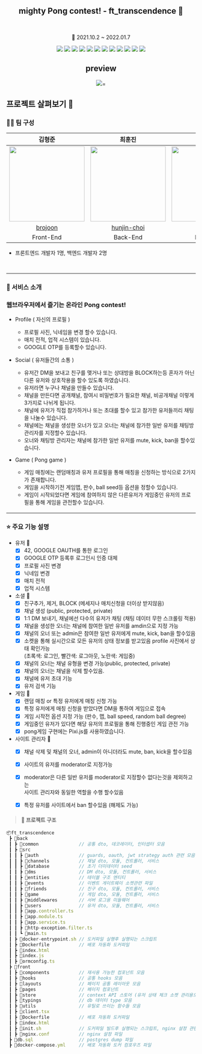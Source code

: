 <h2 align=center > mighty Pong contest! - ft_transcendence 🏓 </h2>
</br>
<p align=center> 📆 2021.10.2 ~ 2022.01.7</p>
<div align=center>
   <img src="https://img.shields.io/badge/4.4.3-Typescript-3178C6?style=for=flat&logo=TypeScript&logoColor=3178C6">
   <img src="https://img.shields.io/badge/17.0.2-React-61DAFB?style=for=flat&logo=react&logoColor=61DAFB">
   <img src="https://img.shields.io/badge/8.0.0-NestJS-E0234E?style=for=flat&logo=nestjs&logoColor=E0234E">
   <img src="https://img.shields.io/badge/13.4-PostgreSQL-4169E1?style=for=flat&logo=PostgreSQL&logoColor=4169E1">
   <img src="https://img.shields.io/badge/20.1.12-Docker-2496ED?style=for=flat&logo=Docker&logoColor=2496ED">
   <img src="https://img.shields.io/badge/5.0.3-Material UI-757575?style=flat&logo=Material Design&logoColor=FFF"/>
   <img src="https://img.shields.io/badge/7.32.0-Eslint-4B32C3?style=flat&logo=eslint&logoColor=4B32C3"/>
   <img src="https://img.shields.io/badge/2.4.1-Prettier-F7B93E?style=flat&logo=Prettier&logoColor=F7B93E"/>
   <img src="https://img.shields.io/badge/5.3.0-React router dom-CA4245?style=flat&logo=react router&logoColor=CA4245"/>
   <img src="https://img.shields.io/badge/5.28.0-Webpack-8DD6F9?style=flat&logo=webpack&logoColor=8DD6F9"/>
   <img src="https://img.shields.io/badge/5.1.1-Swagger-85EA2D?style=for=flat&logo=Swagger&logoColor=85EA2D">
   <img src="https://img.shields.io/badge/8.1.2-Socket.io-333333?style=for=flat&logo=Socket.io&logoColor=333333">
</div>


<!-- 
<img src="https://img.shields.io/badge/표시할이름-색상?style=for-the-badge&logo=기술스택아이콘&logoColor=white"> -->



<h2 align=center>preview</h2>


</div>
  <div align=center>
   <img src="https://user-images.githubusercontent.com/52714837/166841859-21d90150-6787-4769-a778-d505296f59de.jpg" />=
</div>


## 프로젝트 살펴보기 🔎
### 🙎‍♂️ 팀 구성 
|김형준|최훈진|조영록|
| :---: | :---: | :---: |
|<img src=https://github.com/brojoon.png width=200 height=200 />|<img src=https://github.com/hunjin-choi.png width=200 height=200 />|<img src=https://github.com/oddczv1.png width=200 height=200 />|
|[brojoon](https://github.com/brojoon)|[hunjin-choi](https://github.com/20151883)|[oddczv1](https://github.com/oddczv1)|
|Front-End|Back-End|Back-End|

- 프론트엔드 개발자 1명, 백엔드 개발자 2명

<br>
<hr/>


### 🚀 서비스 소개
### 웹브라우저에서 즐기는 온라인 Pong contest!

- Profile ( 자신의 프로필 )
   - 프로필 사진, 닉네임을 변경 할수 있습니다.
   - 매치 전적, 업적 시스템이 있습니다.
   - GOOGLE OTP를 등록할수 있습니다.

- Social ( 유저들간의 소통 )
   - 유저간 DM을 보내고 친구를 맺거나 또는 상대방을 BLOCK하는등 혼자가 아닌 다른 유저와 상호작용을 할수 있도록 하였습니다.
   - 유저라면 누구나 채널을 만들수 있습니다.
   - 채널을 만든다면 공개채널, 참여시 비밀번호가 필요한 채널, 비공개채널 이렇게 3가지로 나뉘게 됩니다.
   - 채널에 유저가 직접 참가하거나 또는 초대를 할수 있고 참가한 유저들끼리 채팅을 나눌수 있습니다.
   - 채널에는 채널을 생성한 오너가 있고 오너는 채널에 참가한 일반 유저를 채팅방 관리자를 지정할수 있습니다.
   - 오너와 채팅방 관리자는 채널에 참가한 일반 유저를 mute, kick, ban을 할수있습니다.
 
- Game ( Pong game )
   - 게임 매칭에는 랜덤매칭과 유저 프로필을 통해 매칭을 신청하는 방식으로 2가지가 존재합니다.
   - 게임을 시작하기전 게임맵, 판수, ball seed등 옵션을 정할수 있습니다.
   - 게임이 시작되었다면 게임에 참여하지 않은 다른유저가 게임중인 유저의 프로필을 통해 게임을 관전할수 있습니다. 
#### 


<hr/>

### ⭐️ 주요 기능 설명
* 유저 🧩
    * [x] 42, GOOGLE OAUTH를 통한 로그인
    * [x] GOOGLE OTP 등록후 로그인시 인증 대체 
    * [x] 프로필 사진 변경
    * [x] 닉네임 변경
    * [x] 매치 전적
    * [x] 업적 시스템

* 소셜 🧩
    * [x] 친구추가, 제거, BLOCK (메세지나 매치신청을 더이상 받지않음)
    * [x] 채널 생성 (public, protected, private)
    * [x] 1:1 DM 보내기, 채널에선 다수의 유저가 채팅 (채팅 데이터 무한 스크롤링 적용)    
    * [x] 채널을 생성한 오너는 채널에 참여한 일반 유저를 amdin으로 지정 가능
    * [x] 채널의 오너 또는 admin은 참여한 일반 유저에게 mute, kick, ban을 할수있음
    * [x] 소켓을 통해 실시간으로 모든 유저의 상태 정보를 받고있음 profile 사진에서 상태 확인가능 \
          (초록색: 로그인, 빨간색: 로그아웃, 노란색: 게임중) 
    * [x] 채널의 오너는 채널 유형을 변경 가능(public, protected, private)
    * [x] 채널의 오너는 채널을 삭제 할수있음. 
    * [x] 채널에 유저 초대 기능 
    * [x] 유저 검색 기능
 
* 게임 🧩
    * [x] 랜덤 매칭 or 특정 유저에게 매칭 신청 가능
    * [x] 특정 유저에게 매칭 신청을 받았다면 DM을 통하여 게임으로 접속 
    * [x] 게임 시작전 옵션 지정 가능 (판수, 맵, ball speed, random ball degree) 
    * [x] 게임중인 유저가 있다면 해당 유저의 프로필을 통해 진행중인 게임 관전 가능
    * [x] pong게임 구현에는 Pixi.js를 사용하였습니다.

* 사이트 관리자 🧩
    * [x] 채널 삭제 및 채널의 오너, admin이 아니더라도 mute, ban, kick을 할수있음
    * [x] 사이트의 유저를 moderator로 지정가능
    * [x] moderator은 다른 일반 유저를 moderator로 지정할수 없다는것을 제외하고는 \
          사이트 관리자와 동일한 역할을 수행 할수있음
    * [x] 특정 유저를 사이트에서 ban 할수있음 (해제도 가능)




> #### 📁 프로젝트 구조
``` ts
📦ft_transcendence
 ┣ 📂back
 ┃ ┣ 📂common               // 공통 dto, 데코레이터, 인터셉터 모음
 ┃ ┣ 📂src
 ┃ ┃ ┣ 📂auth               // guards, oauth, jwt strategy auth 관련 모음
 ┃ ┃ ┣ 📂channels           // 채널 dto, 모듈, 컨트롤러, 서비스 
 ┃ ┃ ┣ 📂database           // 초기 더미데이터 seed
 ┃ ┃ ┣ 📂dms                // DM dto, 모듈, 컨트롤러, 서비스
 ┃ ┃ ┣ 📂entities           // 테이블 구조 엔티티
 ┃ ┃ ┣ 📂events             // 이벤트 게이트웨이 소켓관련 파일
 ┃ ┃ ┣ 📂friends            // 친구 dto, 모듈, 컨트롤러, 서비스
 ┃ ┃ ┣ 📂game               // 게임 dto, 모듈, 컨트롤러, 서비스
 ┃ ┃ ┣ 📂middlewares        // 서버 로그용 미들웨어
 ┃ ┃ ┣ 📂users              // 유저 dto, 모듈, 컨트롤러, 서비스
 ┃ ┃ ┣ 📜app.controller.ts
 ┃ ┃ ┣ 📜app.module.ts
 ┃ ┃ ┣ 📜app.service.ts
 ┃ ┃ ┣ 📜http-exception.filter.ts
 ┃ ┃ ┗ 📜main.ts 
 ┃ ┣ 📜docker-entrypoint.sh // 도커파일 실행후 실행되는 스크립트
 ┃ ┣ 📜Dockerfile           // 배포 자동화 도커파일
 ┃ ┣ 📜index.html
 ┃ ┣ 📜index.js
 ┃ ┣ 📜ormconfig.ts 
 ┣ 📂front
 ┃ ┣ 📂components           // 재사용 가능한 컴포넌트 모음
 ┃ ┣ 📂hooks                // 공통 hooks 모음
 ┃ ┣ 📂layouts              // 페이지 공통 레이아웃 모음
 ┃ ┣ 📂pages                // 페이지 컴포넌트
 ┃ ┣ 📂store                // context API 스토어 (유저 상태 체크 소켓 관리용으로 사용됨)
 ┃ ┣ 📂typings              // db 데이터 type 모음
 ┃ ┣ 📂utils                // 유틸로 쓰이는 함수들 모음
 ┃ ┣ 📜client.tsx
 ┃ ┣ 📜Dockerfile           // 배포 자동화 도커파일
 ┃ ┣ 📜index.html
 ┃ ┣ 📜init.sh              // 도커파일 빌드후 실행되는 스크립트, nginx 설정 관련
 ┃ ┣ 📜nginx.conf           // nginx 설정 파일
 ┣ 📜db.sql                 // postgres dump 파일
 ┣ 📜docker-compose.yml     // 배포 자동화 도커 컴포우즈 파일
 ```
